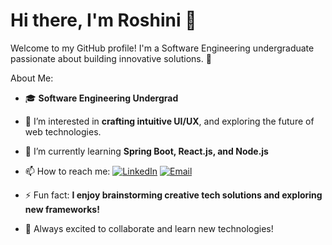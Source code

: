 # Hi there, I'm Roshini 👋

Welcome to my GitHub profile! I'm a Software Engineering undergraduate passionate about building innovative solutions. 🚀

About Me:
- 🎓 **Software Engineering Undergrad**
- 👀 I’m interested in **crafting intuitive UI/UX**, and exploring the future of web technologies.
- 🌱 I’m currently learning **Spring Boot, React.js, and Node.js**
- 📫 How to reach me: [![LinkedIn](https://img.shields.io/badge/LinkedIn-Connect-blue?style=flat&logo=linkedin)](https://www.linkedin.com/in/roshini-de-silva) 
[![Email](https://img.shields.io/badge/Email-Contact-red?style=flat&logo=gmail)](mailto:roshdesilva9@gmail.com)
- ⚡ Fun fact: **I enjoy brainstorming creative tech solutions and exploring new frameworks!**

- 🚀 Always excited to collaborate and learn new technologies!

<!---
![Roshini's GitHub Stats](https://github-readme-stats.vercel.app/api?username=RoshiniDe&show_icons=true&theme=dark)

![GitHub Contribution Graph](https://github-readme-activity-graph.vercel.app/graph?username=RoshiniDe&theme=react)

![Top Languages](https://github-readme-stats.vercel.app/api/top-langs/?username=RoshiniDe&layout=compact&theme=dark)

![GitHub Trophies](https://github-profile-trophy.vercel.app/?username=RoshiniDe&theme=darkhub)

![GitHub Trophies](https://github-profile-trophy.vercel.app/?username=your-github-usernam&theme=darkhub)
---!>

<!---
RoshiniDe/RoshiniDe is a ✨ special ✨ repository because its `README.md` (this file) appears on your GitHub profile.
You can click the Preview link to take a look at your changes.
--->
